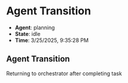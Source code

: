 # Agent Transition

- **Agent**: planning
- **State**: idle
- **Time**: 3/25/2025, 9:35:28 PM

## Agent Transition

Returning to orchestrator after completing task


